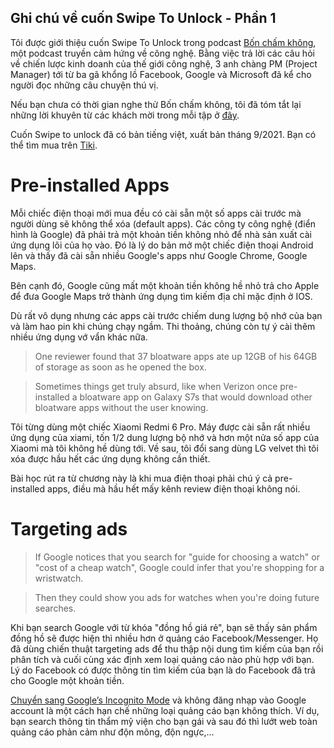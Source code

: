## Ghi chú về cuốn Swipe To Unlock - Phần 1

Tôi được giới thiệu cuốn Swipe To Unlock trong podcast [Bốn chấm không](https://open.spotify.com/show/0rbO8LhEBKGx2nsZ8ABCxG), một podcast truyền cảm hứng về công nghệ. Bằng việc trả lời các câu hỏi về chiến lược kinh doanh của thế giới công nghệ, 3 anh chàng PM (Project Manager) tới từ ba gã khổng lồ Facebook, Google và Microsoft đã kể cho người đọc những câu chuyện thú vị. 

Nếu bạn chưa có thời gian nghe thử Bốn chấm không, tôi đã tóm tắt lại những lời khuyên từ các khách mời trong mỗi tập ở [đây](https://nanacoder.hashnode.dev/bon-cham-khong). 

Cuốn Swipe to unlock đã có bản tiếng việt, xuất bản tháng 9/2021. Bạn có thể tìm mua trên [Tiki](https://tiki.vn/swipe-to-unlock-p130327841.html?spid=130327842).

# Pre-installed Apps

Mỗi chiếc điện thoại mới mua đều có cài sẵn một số apps cài trước mà người dùng sẽ không thể xóa (default apps). Các công ty công nghệ (điển hình là Google) đã phải trả một khoản tiền không nhỏ để nhà sản xuất cài ứng dụng lõi của họ vào. Đó là lý do bản mở một chiếc điện thoại Android lên và thấy đã cài sẵn nhiều Google's apps như Google Chrome, Google Maps.

Bên cạnh đó, Google cũng mất một khoản tiền không hề nhỏ trả cho Apple để đưa Google Maps trở thành ứng dụng tìm kiếm địa chỉ mặc định ở IOS.

Dù rất vô dụng nhưng các apps cài trước chiếm dung lượng bộ nhớ của bạn và làm hao pin khi chúng chạy ngầm. Thi thoảng, chúng còn tự ý cài thêm nhiều ứng dụng vớ vẩn khác nữa.

> One reviewer found that 37 bloatware apps ate up 12GB of his 64GB of storage as soon as he opened the box.

> Sometimes things get truly absurd, like when Verizon once pre-installed a bloatware app on Galaxy S7s that would download other bloatware apps without the user knowing.

Tôi từng dùng một chiếc Xiaomi Redmi 6 Pro. Máy được cài sẵn rất nhiều ứng dụng của xiami, tốn 1/2 dung lượng bộ nhớ và hơn một nửa số app của Xiaomi mà tôi không hề dùng tới. Về sau, tôi đổi sang dùng LG velvet thì tôi xóa được hầu hết các ứng dụng không cần thiết.
 
Bài học rút ra từ chương này là khi mua điện thoại phải chú ý cả pre-installed apps, điều mà hầu hết mấy kênh review điện thoại không nói.

# Targeting ads

> If Google notices that you search for "guide for choosing a watch" or "cost of a cheap watch", Google could infer that you're shopping for a wristwatch.

> Then they could show you ads for watches when you're doing future searches.

Khi bạn search Google với từ khóa "đồng hồ giá rẻ", bạn sẽ thấy sản phẩm đồng hồ sẽ được hiện thì nhiều hơn ở quảng cáo Facebook/Messenger. Họ đã dùng chiến thuật targeting ads để thu thập nội dung tìm kiếm của bạn rồi phân tích và cuối cùng xác định xem loại quảng cáo nào phù hợp với bạn. Lý do Facebook có được thông tin tìm kiếm của bạn là do Facebook đã trả cho Google một khoản tiền.

[Chuyển sang Google’s Incognito Mode](https://www.rd.com/article/truth-google-incognito-mode/) và không đăng nhạp vào Google account là một cách hạn chế những loại quảng cáo bạn không thích. Ví dụ, bạn search thông tin thẩm mỹ viện cho bạn gái và sau đó thì lướt web toàn quảng cáo phản cảm như độn mông, độn ngực,...

